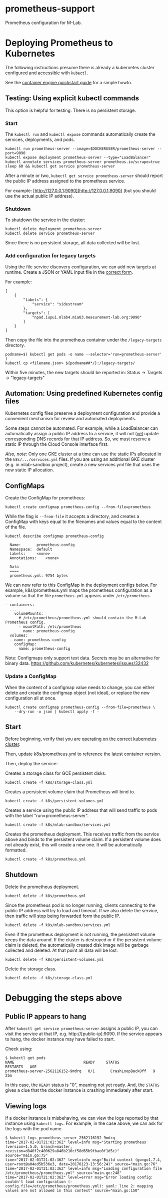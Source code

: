 # prometheus-support

Prometheus configuration for M-Lab.

# Deploying Prometheus to Kubernetes

The following instructions presume there is already a kubernetes cluster
configured and accessible with `kubectl`.

See the [container engine quickstart guide][quickstart] for a simple howto.

[quickstart]: https://cloud.google.com/container-engine/docs/quickstart

## Testing: Using explicit kubectl commands

This option is helpful for testing. There is no persistent storage.

### Start

The `kubectl run` and `kubectl expose` commands automatically create the
services, deployments, and pods.

    kubectl run prometheus-server --image=$DOCKERUSER/prometheus-server --port=9090
    kubectl expose deployment prometheus-server --type="LoadBalancer"
    kubectl annotate services prometheus-server prometheus.io/scrape=true
    sleep 60 && kubectl get service prometheus-server

After a minute or two, `kubectl get service prometheus-server` should report the
public IP address assigned to the prometheus service.

For example: [http://127.0.0.1:9090](http://127.0.0.1:9090) (but you should use
the actual public IP address).

### Shutdown

To shutdown the service in the cluster:

    kubectl delete deployment prometheus-server
    kubectl delete service prometheus-server

Since there is no persistent storage, all data collected will be lost.

### Add configuration for legacy targets

Using the file service discovery configuration, we can add new targets at
runtime. Create a JSON or YAML input file in the [correct form][file_sd_config].

For example:

```
[
    {
        "labels": {
            "service": "sidestream"
        },
        "targets": [
            "npad.iupui.mlab4.mia03.measurement-lab.org:9090"
        ]
    }
]
```

Then copy the file into the prometheus container under the
`/legacy-targets` directory.

    podname=$( kubectl get pods -o name --selector='run=prometheus-server' )
    kubectl cp <filename.json> ${podname##*/}:/legacy-targets/

Within five minutes, the new targets should be reported in: Status -> Targets
-> "legacy-targets"

[file_sd_config]: https://prometheus.io/docs/operating/configuration/#file_sd_config


## Automation: Using predefined Kubernetes config files

Kubernetes config files preserve a deployment configuration and provide a
convenient mechanism for review and automated deployments.

Some steps cannot be automated. For example, while a LoadBalancer can
automatically assign a public IP address to a service, it will not ([yet](dns)
update corresponding DNS records for that IP address. So, we must reserve a
static IP through the Cloud Console interface first.

*Also, note*: Only one GKE cluster at a time can use the static IPs allocated in
the `k8s/.../services.yml` files. If you are using an additional GKE cluster (e.g.
in mlab-sandbox project), create a new services.yml file that uses the new
static IP allocation.

[dns]: https://github.com/kubernetes-incubator/external-dns

## ConfigMaps

Create the ConfigMap for prometheus:

    kubectl create configmap prometheus-config --from-file=prometheus

While the flag is `--from-file` it accepts a directory, and creates a
ConfigMap with keys equal to the filenames and values equal to the content of
the file.

    kubectl describe configmap prometheus-config

      Name:       prometheus-config
      Namespace:  default
      Labels:     <none>
      Annotations:    <none>

      Data
      ====
      prometheus.yml: 9754 bytes

We can now refer to this ConfigMap in the deployment configs below. For
example, k8s/prometheus.yml maps the prometheus configuration as a volume so
that the file `prometheus.yml` appears under `/etc/prometheus`.

    - containers:
      ...
        volumeMounts:
          # /etc/prometheus/prometheus.yml should contain the M-Lab Prometheus config.
          - mountPath: /etc/prometheus
            name: prometheus-config
      volumes:
      - name: prometheus-config
        configMap:
          name: prometheus-config

Note: Configmaps only support text data. Secrets may be an alternative for
binary data. https://github.com/kubernetes/kubernetes/issues/32432

### Update a ConfigMap

When the content of a configmap value needs to change, you can either delete and
create the configmap object (not ideal), or replace the new configuration all at
once.

    kubectl create configmap prometheus-config --from-file=prometheus \
        --dry-run -o json | kubectl apply -f -

## Start

Before beginning, verify that you are [operating on the correct kubernetes
cluster][cluster].

Then, update k8s/prometheus.yml to reference the latest container version.

Then, deploy the service:

Creates a storage class for GCE persistent disks.

    kubectl create -f k8s/storage-class.yml

Creates a persistent volume claim that Prometheus will bind to.

    kubectl create -f k8s/persistent-volumes.yml

Creates a service using the public IP address that will send traffic to pods
with the label "run=prometheus-server".

    kubectl create -f k8s/mlab-sandbox/services.yml

Creates the prometheus deployment. This receives traffic from the service above
and binds to the persistent volume claim. If a persistent volume does not
already exist, this will create a new one. It will be automatically formatted.

    kubectl create -f k8s/prometheus.yml

[cluster]: https://cloud.google.com/container-engine/docs/clusters/operations

## Shutdown

Delete the prometheus deployment.

    kubectl delete -f k8s/prometheus.yml

Since the prometheus pod is no longer running, clients connecting to the public
IP address will try to load and timeout. If we also delete the service, then
traffic will stop being forwarded form the public IP.

    kubectl delete -f k8s/mlab-sandbox/services.yml

Even if the prometheus deployment is not running, the persistent volume keeps
the data around. If the cluster is destroyed or if the persistent volume claim
is deleted, the automatically created disk image will be garbage collected and
deleted. At that point all data will be lost.

    kubectl delete -f k8s/persistent-volumes.yml

Delete the storage class.

    kubectl delete -f k8s/storage-class.yml


# Debugging the steps above

## Public IP appears to hang

After `kubectl get service prometheus-server` assigns a public IP, you can visit
the service at that IP, e.g. http://[public-ip]:9090. If the service appears to
hang, the docker instance may have failed to start.

Check using:

```
$ kubectl get pods
NAME                               READY     STATUS             RESTARTS   AGE
prometheus-server-2562116152-9mdrq   0/1       CrashLoopBackOff   9          25m
```

In this case, the `READY` status is "0", meaning not yet ready. And, the
`STATUS` gives a clue that the docker instance is crashing immediately after
start.

## Viewing logs

If a docker instance is misbehaving, we can view the logs reported by that
instance using `kubectl logs`. For example, in the case above, we can ask for
the logs with the pod name.

```
$ kubectl logs prometheus-server-2562116152-9mdrq
time="2017-02-01T21:02:36Z" level=info msg="Starting prometheus (version=1.5.0, branch=master, revision=d840f2c400629a846b210cf58d65b9fbae0f1d5c)" source="main.go:75"
time="2017-02-01T21:02:36Z" level=info msg="Build context (go=go1.7.4, user=root@a04ed5b536e3, date=20170123-13:56:24)" source="main.go:76"
time="2017-02-01T21:02:36Z" level=info msg="Loading configuration file /etc/prometheus/prometheus.yml" source="main.go:248"
time="2017-02-01T21:02:36Z" level=error msg="Error loading config: couldn't load configuration (-config.file=/etc/prometheus/prometheus.yml): yaml: line 2: mapping values are not allowed in this context" source="main.go:150"
```
